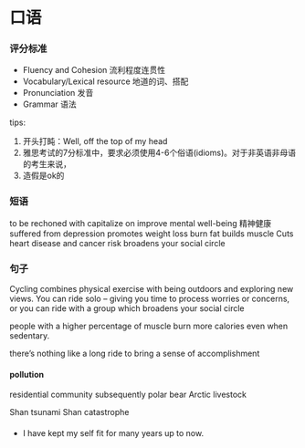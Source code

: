 # 口语
### 评分标准
- Fluency and Cohesion 流利程度连贯性
- Vocabulary/Lexical resource 地道的词、搭配
- Pronunciation 发音
- Grammar 语法


tips: 
1. 开头打盹：Well, off the top of my head
2. 雅思考试的7分标准中，要求必须使用4-6个俗语(idioms)。对于非英语非母语的考生来说，
3. 造假是ok的


### 短语
to be rechoned with
capitalize on
improve mental well-being 精神健康
suffered from depression
promotes weight loss
burn fat
builds muscle
Cuts heart disease and cancer risk
broadens your social circle

### 句子
Cycling combines physical exercise with being outdoors and exploring new views. You can ride solo – giving you time to process worries or concerns, or you can ride with a group which broadens your social circle

people with a higher percentage of muscle burn more calories even when sedentary.

there’s nothing like a long ride to bring a sense of accomplishment

#### pollution
residential community
subsequently
polar bear 
Arctic
livestock

Shan
tsunami
Shan
catastrophe

#### 
- I have kept my self fit for many years up to now.

